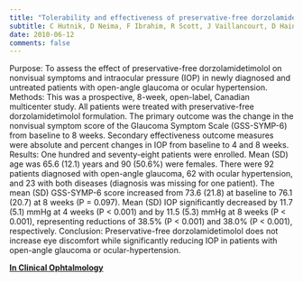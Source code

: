 ```yaml
---
title: "Tolerability and effectiveness of preservative-free dorzolamide–timolol (preservative-free COSOPT®) in patients with open-angle glaucoma or ocular hypertension"
subtitle: C Hutnik, D Neima, F Ibrahim, R Scott, J Vaillancourt, D Haine, JS Sampalis, N Bastien, S Foucart
date: 2010-06-12
comments: false
---
```


Purpose: To assess the effect of preservative-free dorzolamidetimolol on nonvisual symptoms and intraocular pressure (IOP) in newly diagnosed and untreated patients with open-angle glaucoma or ocular hypertension. Methods: This was a prospective, 8-week, open-label, Canadian multicenter study. All patients were treated with preservative-free dorzolamidetimolol formulation. The primary outcome was the change in the nonvisual symptom score of the Glaucoma Symptom Scale (GSS-SYMP-6) from baseline to 8 weeks. Secondary effectiveness outcome measures were absolute and percent changes in IOP from baseline to 4 and 8 weeks. Results: One hundred and seventy-eight patients were enrolled. Mean (SD) age was 65.6 (12.1) years and 90 (50.6%) were females. There were 92 patients diagnosed with open-angle glaucoma, 62 with ocular hypertension, and 23 with both diseases (diagnosis was missing for one patient). The mean (SD) GSS-SYMP-6 score increased from 73.6 (21.8) at baseline to 76.1 (20.7) at 8 weeks (P = 0.097). Mean (SD) IOP significantly decreased by 11.7 (5.1) mmHg at 4 weeks (P < 0.001) and by 11.5 (5.3) mmHg at 8 weeks (P < 0.001), representing reductions of 38.5% (P < 0.001) and 38.0% (P < 0.001), respectively. Conclusion: Preservative-free dorzolamidetimolol does not increase eye discomfort while significantly reducing IOP in patients with open-angle glaucoma or ocular-hypertension.

[**In Clinical Ophtalmology**](https://www.ncbi.nlm.nih.gov/pmc/articles/PMC2909887/?tool=pmcentrez)
